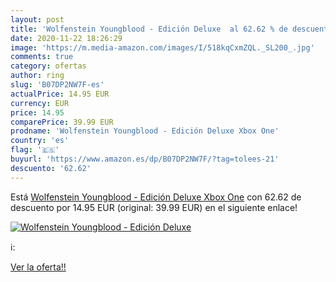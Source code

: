 ```yaml
---
layout: post
title: 'Wolfenstein Youngblood - Edición Deluxe  al 62.62 % de descuento'
date: 2020-11-22 18:26:29
image: 'https://m.media-amazon.com/images/I/518kqCxmZQL._SL200_.jpg'
comments: true
category: ofertas
author: ring
slug: 'B07DP2NW7F-es'
actualPrice: 14.95 EUR
currency: EUR
price: 14.95
comparePrice: 39.99 EUR
prodname: 'Wolfenstein Youngblood - Edición Deluxe Xbox One'
country: 'es'
flag: '🇪🇸'
buyurl: 'https://www.amazon.es/dp/B07DP2NW7F/?tag=tolees-21'
descuento: '62.62'
---
```


Está [Wolfenstein Youngblood - Edición Deluxe Xbox One](https://www.amazon.es/dp/B07DP2NW7F/?tag=tolees-21) con 62.62 de descuento por 14.95 EUR (original: 39.99 EUR) en el siguiente enlace!

[![Wolfenstein Youngblood - Edición Deluxe ](https://m.media-amazon.com/images/I/518kqCxmZQL._SL200_.jpg)](https://www.amazon.es/dp/B07DP2NW7F/?tag=tolees-21)

ℹ️:


[Ver la oferta!!](https://www.amazon.es/dp/B07DP2NW7F/?tag=tolees-21)
